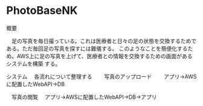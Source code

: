 # PhotoBaseNK

概要

　足の写真を毎日撮っている。これは医療者と日々の足の状態を交換するためである。ただ毎回足の写真を探すには難儀する。
 このようなことを簡便化するため。AWS上に足の写真を上げて、医療者との情報を交換するための画面があるシステムを構築
 する。

 システム
 　各流れについて整理する
 　　写真のアップロード
 　　アプリ→AWSに配置したWebAPI→DB

  　写真の閲覧
  　アプリ→AWSに配置したWebAPI->DB->アプリ 　
